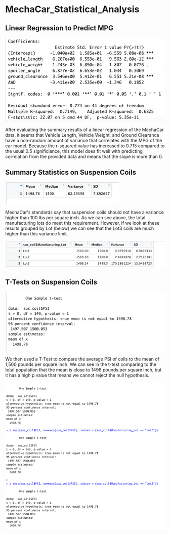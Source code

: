 # MechaCar_Statistical_Analysis

## Linear Regression to Predict MPG 

![summary_results.png](summary_results.png) 

After evaluating the summary results of a linear regression of the MechaCar data, it seems that Vehicle Length, Vehicle Weight, and Ground Clearance have a non-random amount of variance that correlates with the MPG of the car model. Because the r-squared value has increased to 0.715 compared to the usual 0.5 significiance, this model does fit well with predicting correlation from the provided data and means that the slope is more than 0. 

## Summary Statistics on Suspension Coils

![total_summary.png](total_summary.png)

MechaCar's standards say that suspension coils should not have a variance higher than 100 lbs per square inch. As we can see above, the total manufacturing lots do meet this requirement. However, if we look at these results grouped by Lot (below) we can see that the Lot3 coils are much higher than this variance limit. 

![lot_summary.png](lot_summary.png) 

## T-Tests on Suspension Coils

![total_t_test.png](total_t_test.png) 

We then used a T-Test to compare the average PSI of coils to the mean of 1,500 pounds per square inch. We can see in the t-test comparing to the total population that the mean is close to 1498 pounds per square inch, but it has a high p value that means we cannot reject the null hypothesis. 

![lot_t_test.png](lot_t_test.png)


